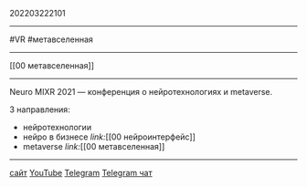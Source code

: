 202203222101
***
#VR #метавселенная 
***
[[00 метавселенная]]
***
Neuro MIXR 2021 — конференция о нейротехнологиях и metaverse.

3 направления:
- нейротехнологии
- нейро в бизнесе
*link:*[[00 нейроинтерфейс]]
- metaverse
*link:*[[00 метавселенная]]
***
[сайт](https://mixr.ru/)
[YouTube](https://www.youtube.com/channel/UCByJNLKVhRNkg-TOsubCiTQ)
[Telegram](https://t.me/mixr_news)
[Telegram чат](https://t.me/joinmixr)